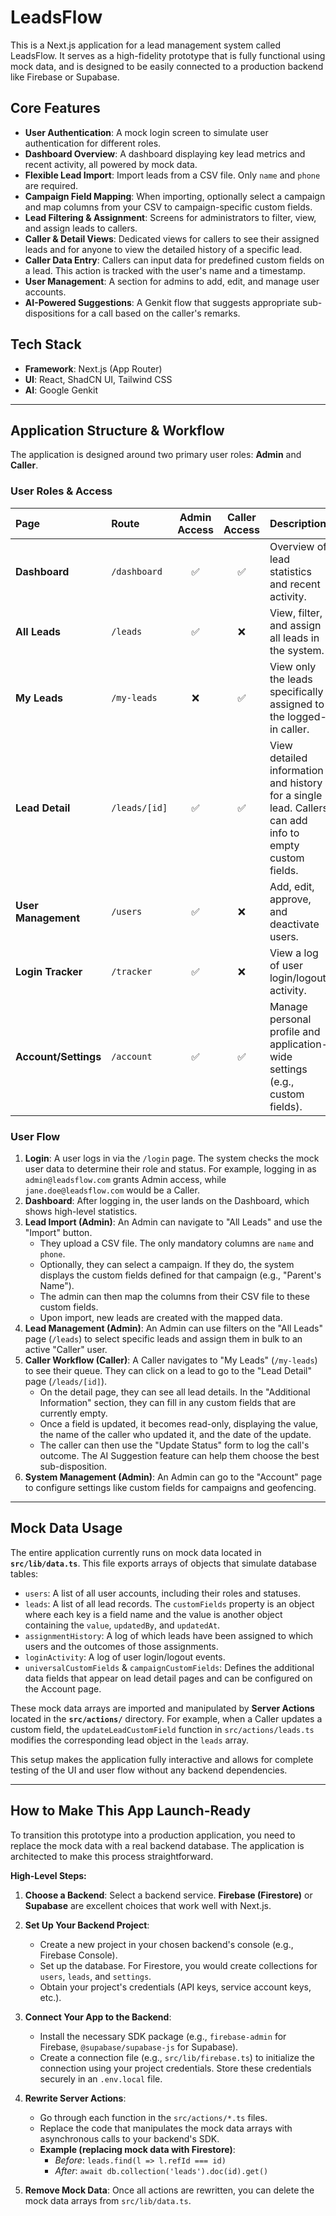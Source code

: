 # LeadsFlow

This is a Next.js application for a lead management system called LeadsFlow. It serves as a high-fidelity prototype that is fully functional using mock data, and is designed to be easily connected to a production backend like Firebase or Supabase.

## Core Features

- **User Authentication**: A mock login screen to simulate user authentication for different roles.
- **Dashboard Overview**: A dashboard displaying key lead metrics and recent activity, all powered by mock data.
- **Flexible Lead Import**: Import leads from a CSV file. Only `name` and `phone` are required.
- **Campaign Field Mapping**: When importing, optionally select a campaign and map columns from your CSV to campaign-specific custom fields.
- **Lead Filtering & Assignment**: Screens for administrators to filter, view, and assign leads to callers.
- **Caller & Detail Views**: Dedicated views for callers to see their assigned leads and for anyone to view the detailed history of a specific lead.
- **Caller Data Entry**: Callers can input data for predefined custom fields on a lead. This action is tracked with the user's name and a timestamp.
- **User Management**: A section for admins to add, edit, and manage user accounts.
- **AI-Powered Suggestions**: A Genkit flow that suggests appropriate sub-dispositions for a call based on the caller's remarks.

## Tech Stack

- **Framework**: Next.js (App Router)
- **UI**: React, ShadCN UI, Tailwind CSS
- **AI**: Google Genkit

---

## Application Structure & Workflow

The application is designed around two primary user roles: **Admin** and **Caller**.

### User Roles & Access

| Page | Route | Admin Access | Caller Access | Description |
| :--- | :--- | :---: | :---: | :--- |
| **Dashboard** | `/dashboard` | ✅ | ✅ | Overview of lead statistics and recent activity. |
| **All Leads** | `/leads` | ✅ | ❌ | View, filter, and assign all leads in the system. |
| **My Leads** | `/my-leads` | ❌ | ✅ | View only the leads specifically assigned to the logged-in caller. |
| **Lead Detail** | `/leads/[id]` | ✅ | ✅ | View detailed information and history for a single lead. Callers can add info to empty custom fields. |
| **User Management** | `/users` | ✅ | ❌ | Add, edit, approve, and deactivate users. |
| **Login Tracker** | `/tracker` | ✅ | ❌ | View a log of user login/logout activity. |
| **Account/Settings**| `/account` | ✅ | ✅ | Manage personal profile and application-wide settings (e.g., custom fields). |

### User Flow

1.  **Login**: A user logs in via the `/login` page. The system checks the mock user data to determine their role and status. For example, logging in as `admin@leadsflow.com` grants Admin access, while `jane.doe@leadsflow.com` would be a Caller.
2.  **Dashboard**: After logging in, the user lands on the Dashboard, which shows high-level statistics.
3.  **Lead Import (Admin)**: An Admin can navigate to "All Leads" and use the "Import" button.
    -   They upload a CSV file. The only mandatory columns are `name` and `phone`.
    -   Optionally, they can select a campaign. If they do, the system displays the custom fields defined for that campaign (e.g., "Parent's Name").
    -   The admin can then map the columns from their CSV file to these custom fields.
    -   Upon import, new leads are created with the mapped data.
4.  **Lead Management (Admin)**: An Admin can use filters on the "All Leads" page (`/leads`) to select specific leads and assign them in bulk to an active "Caller" user.
5.  **Caller Workflow (Caller)**: A Caller navigates to "My Leads" (`/my-leads`) to see their queue. They can click on a lead to go to the "Lead Detail" page (`/leads/[id]`).
    -   On the detail page, they can see all lead details. In the "Additional Information" section, they can fill in any custom fields that are currently empty.
    -   Once a field is updated, it becomes read-only, displaying the value, the name of the caller who updated it, and the date of the update.
    -   The caller can then use the "Update Status" form to log the call's outcome. The AI Suggestion feature can help them choose the best sub-disposition.
6.  **System Management (Admin)**: An Admin can go to the "Account" page to configure settings like custom fields for campaigns and geofencing.

---

## Mock Data Usage

The entire application currently runs on mock data located in **`src/lib/data.ts`**. This file exports arrays of objects that simulate database tables:

-   `users`: A list of all user accounts, including their roles and statuses.
-   `leads`: A list of all lead records. The `customFields` property is an object where each key is a field name and the value is another object containing the `value`, `updatedBy`, and `updatedAt`.
-   `assignmentHistory`: A log of which leads have been assigned to which users and the outcomes of those assignments.
-   `loginActivity`: A log of user login/logout events.
-   `universalCustomFields` & `campaignCustomFields`: Defines the additional data fields that appear on lead detail pages and can be configured on the Account page.

These mock data arrays are imported and manipulated by **Server Actions** located in the **`src/actions/`** directory. For example, when a Caller updates a custom field, the `updateLeadCustomField` function in `src/actions/leads.ts` modifies the corresponding lead object in the `leads` array.

This setup makes the application fully interactive and allows for complete testing of the UI and user flow without any backend dependencies.

---

## How to Make This App Launch-Ready

To transition this prototype into a production application, you need to replace the mock data with a real backend database. The application is architected to make this process straightforward.

**High-Level Steps:**

1.  **Choose a Backend**: Select a backend service. **Firebase (Firestore)** or **Supabase** are excellent choices that work well with Next.js.

2.  **Set Up Your Backend Project**:
    -   Create a new project in your chosen backend's console (e.g., Firebase Console).
    -   Set up the database. For Firestore, you would create collections for `users`, `leads`, and `settings`.
    -   Obtain your project's credentials (API keys, service account keys, etc.).

3.  **Connect Your App to the Backend**:
    -   Install the necessary SDK package (e.g., `firebase-admin` for Firebase, `@supabase/supabase-js` for Supabase).
    -   Create a connection file (e.g., `src/lib/firebase.ts`) to initialize the connection using your project credentials. Store these credentials securely in an `.env.local` file.

4.  **Rewrite Server Actions**:
    -   Go through each function in the `src/actions/*.ts` files.
    -   Replace the code that manipulates the mock data arrays with asynchronous calls to your backend's SDK.
    -   **Example (replacing mock data with Firestore)**:
        -   *Before*: `leads.find(l => l.refId === id)`
        -   *After*: `await db.collection('leads').doc(id).get()`

5.  **Remove Mock Data**: Once all actions are rewritten, you can delete the mock data arrays from `src/lib/data.ts`.
